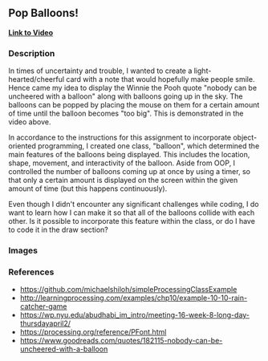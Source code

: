 ## Pop Balloons!

**[Link to Video](https://youtu.be/ITX4RcDfK48)**

### Description
In times of uncertainty and trouble, I wanted to create a light-hearted/cheerful card with a note that would hopefully make people smile. Hence came my idea to display the Winnie the Pooh quote "nobody can be uncheered with a balloon" along with balloons going up in the sky. The balloons can be popped by placing the mouse on them for a certain amount of time until the balloon becomes "too big". This is demonstrated in the video above.

In accordance to the instructions for this assignment to incorporate object-oriented programming, I created one class, "balloon", which determined the main features of the balloons being displayed. This includes the location, shape, movement, and interactivity of the balloon.
Aside from OOP, I controlled the number of balloons coming up at once by using a timer, so that only a certain amount is displayed on the screen within the given amount of time (but this happens continuously). 

Even though I didn't encounter any significant challenges while coding, I do want to learn how I can make it so that all of the balloons collide with each other. Is it possible to incorporate this feature within the class, or do I have to code it in the draw section?

### Images


### References
- https://github.com/michaelshiloh/simpleProcessingClassExample
- http://learningprocessing.com/examples/chp10/example-10-10-rain-catcher-game
- https://wp.nyu.edu/abudhabi_im_intro/meeting-16-week-8-long-day-thursdayapril2/
- https://processing.org/reference/PFont.html
- https://www.goodreads.com/quotes/182115-nobody-can-be-uncheered-with-a-balloon
